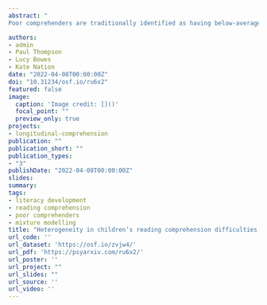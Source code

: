 ```yaml
---
abstract: "
Poor comprehenders are traditionally identified as having below-average reading comprehension, average-range word reading, and a discrepancy between the two.  While oral language tends to be low in poor comprehenders, reading is a complex trait and heterogeneity may go undetected by group-level comparisons. We took a preregistered data-driven approach to identify poor comprehenders and examine whether multiple distinct cognitive profiles underlie their difficulties. Latent mixture modelling identified reading profiles in 6,846 children from the Avon Longitudinal Study of Parents and Children, based on reading and listening comprehension assessments at 8-9 years. A second mixture model examined variation in cognitive profiles using measures of reading, language, working memory, nonverbal ability, and inattention. A poor comprehender profile was not identified by the preregistered model. However, by additionally controlling for general ability, a 6-class model emerged that incorporated a profile with relatively weak comprehension (N=947, 13.83%). Most of these children had weak reading comprehension in the context of good passage reading, accompanied by weaknesses in vocabulary and nonverbal ability. A small subgroup showed more severe comprehension difficulties in the context of additional cognitive impairments. TO conclude, data-driven approaches do identify children with relatively weak comprehension but there was no evidence of distinct cognitive profiles within this group. Instead, vocabulary and nonverbal ability were most consistently weak, with broader cognitive difficulties also apparent for some children. These findings suggest that poor comprehension is best characterised along a continuum, and considered in light of multiple risks that influence severity." 

authors:
- admin
- Paul Thompson
- Lucy Bowes
- Kate Nation
date: "2022-04-08T00:00:00Z"
doi: "10.31234/osf.io/ru6x2"
featured: false
image:
  caption: 'Image credit: []()'
  focal_point: ""
  preview_only: true
projects:
- longitudinal-comprehension
publication: ""
publication_short: ""
publication_types:
- "3"
publishDate: "2022-04-08T00:00:00Z"
slides: 
summary: 
tags:
- literacy development
- reading comprehension
- poor comprehenders
- mixture modelling
title: "Heterogeneity in children’s reading comprehension difficulties: a latent class approach"
url_code: ''
url_dataset: 'https://osf.io/zvjw4/'
url_pdf: 'https://psyarxiv.com/ru6x2/'
url_poster: ''
url_project: ""
url_slides: ""
url_source: ''
url_video: ''
---
```


